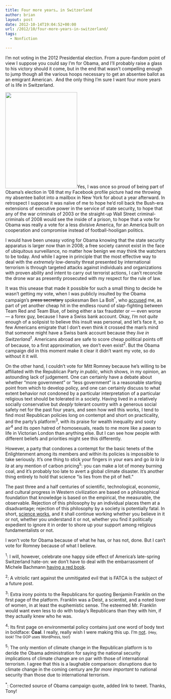 ```yaml
---
title: Four more years… in Switzerland
author: brian
layout: post
date: 2012-10-14T19:04:52+00:00
url: /2012/10/four-more-years-in-switzerland/
tags:
  - Nonfiction

---
```

I&#8217;m not voting in the 2012 Presidential election. From a pure-fandom point of view I suppose you could say I&#8217;m for Obama, and I&#8217;ll probably raise a glass to his victory should it come, but in the end that wasn&#8217;t compelling enough to jump though all the various hoops necessary to get an absentee ballot as an emigrant American.  And the only thing I&#8217;m sure I want four more years of is life in Switzerland.

<!--more-->

[<img class="alignright size-medium wp-image-462" title="brian_voting_2008" src="http://trammell.ch/wp-content/uploads/2012/10/224189_1044046027843_2100_n-225x300.jpg" alt="" width="225" height="300" srcset="/wp/2012/10/224189_1044046027843_2100_n-225x300.jpg 225w, /wp/2012/10/224189_1044046027843_2100_n.jpg 453w" sizes="(max-width: 225px) 100vw, 225px" />][1]Yes, I was once so proud of being part of Obama&#8217;s election in &#8217;08 that my Facebook profile picture had me throwing my absentee ballot into a mailbox in New York for about a year afterward. In retrospect I suppose it was naïve of me to hope he&#8217;d roll back the Bush-era extensions of executive power in the service of state security, to hope that any of the war criminals of 2003 or the straight-up Wall Street criminal-criminals of 2008 would see the inside of a prison, to hope that a vote for Obama was really a vote for a less divisive America, for an America built on cooperation and compromise instead of football-hooligan politics.

I would have been uneasy voting for Obama knowing that the state security apparatus is larger now than in 2008; a free society cannot exist in the face of ubiquitous surveillance, no matter how benign we may think the watchers to be today. And while I agree in principle that the most effective way to deal with the _extremely_ low-density threat presented by international terrorism is through targeted attacks against individuals and organizations with proven ability and intent to carry out terrorist actions, I can&#8217;t reconcile the drone war as presently prosecuted with my respect for the rule of law.

It was this unease that made it possible for such a small thing to decide he wasn&#8217;t getting my vote, when I was publicly insulted by the Obama campaign&#8217;s <del>press secretary</del> spokesman Ben La Bolt<sup>*</sup>, who [accused][2] me, as part of yet another cheap hit in the endless round of slap-fighting between Team Red and Team Blue, of being either a tax fraudster or — even worse — a forex guy, because I have a Swiss bank account. Okay, I&#8217;m not _quite_ enough of a solipsist to believe this insult was personal, and let&#8217;s face it, so few Americans emigrate that I don&#8217;t even think it crossed the man&#8217;s mind that someone might have a Swiss bank account because they _live in Switzerland_<sup>1</sup>. Americans abroad are safe to score cheap political points off of because, to a first approximation, we don&#8217;t even exist<sup>2</sup>. But the Obama campaign did in this moment make it clear it didn&#8217;t want my vote, so do without it it will.

On the other hand, I couldn&#8217;t vote for Mitt Romney because he&#8217;s willing to be affiliated with the Republican Party _in public_, which shows, in my opinion, an astounding lack of judgement. One can certainly have a debate about whether &#8220;more government&#8221; or &#8220;less government&#8221; is a reasonable starting point from which to develop policy, and one can certainly discuss to what extent behavior not condoned by a particular interpretation of a particular religious text should be tolerated in a society. Having lived in a relatively socially conservative but _deeply_ tolerant country with a generous social safety net for the past four years, and seen how well this works, I tend to find most Republican policies long on contempt and short on practicality, and the party&#8217;s platform<sup>3</sup>, with its praise for wealth inequality and sooty air<sup>4</sup> and its open hatred of homosexuals, reads to me more like a paean to life in Victorian London than anything else. But I can see how people with different beliefs and priorities might see this differently.

However, a party that condones a contempt for the basic tenets of the Enlightenment among its members and within its policies is impossible to take seriously. It&#8217;s one thing to stick your fingers in your ears and go _la la la la_ at any mention of carbon pricing<sup>5</sup>: you can make a lot of money burning coal, and it&#8217;s probably too late to avert a global climate disaster. It&#8217;s another thing entirely to hold that science &#8220;is lies from the pit of hell.&#8221;

The past three and a half centuries of scientific, technological, economic, and cultural progress in Western civilization are based on a philosophical foundation that knowledge is based on the empirical, the measurable, the observable. Rejection of this philosophy by an individual places them at a disadvantage; rejection of this philosophy by a society is potentially fatal. In short, [science works][3], and it shall continue working whether you believe in it or not, whether you understand it or not, whether you find it politically expedient to ignore it in order to shore up your support among religious fundamentalists or not.

I won&#8217;t vote for Obama because of what he has, or has not, done. But I can&#8217;t vote for Romney because of what I believe.

<sup>1</sup>: I will, however, celebrate one happy side effect of America&#8217;s late-spring Switzerland hate-on: we don&#8217;t have to deal with the embarrassment of Michele Bachmann [having a red book][4].

<sup>2</sup>: A vitriolic rant against the unmitigated evil that is FATCA is the subject of a future post.

<sup>3</sup>: Extra irony points to the Republicans for quoting Benjamin Franklin on the first page of the platform. Franklin was a Deist, a scientist, and a noted lover of women, in at least the euphemistic sense. The esteemed Mr. Franklin would want even less to do with today&#8217;s Republicans than they with him, if they actually knew who he was.

<sup>4</sup>: Its first page on environmental policy contains just one word of body text in boldface: **Coal**. I really, really wish I were making this up. I&#8217;m [not][5]. <small>(Hey, look! The GOP uses WordPress, too!)</small>

<sup>5</sup>: The only mention of climate change in the Republican platform is to deride the Obama administration for saying the national security implications of climate change are on par with those of international terrorism. I agree that this is a laughable comparison: disruptions due to climate change in the coming century are _far more important_ to national security than those due to international terrorism.

<sup>*</sup>: Corrected source of Obama campaign quote, added link to tweet. Thanks, Tony!

 [1]: http://trammell.ch/wp-content/uploads/2012/10/224189_1044046027843_2100_n.jpg
 [2]: https://twitter.com/BenLaBolt/status/197296325476364289
 [3]: http://xkcd.com/54/
 [4]: http://www.swissinfo.ch/eng/politics/foreign_affairs/Bachmann_says_she_is_a_proud_American.html?cid=32673192
 [5]: http://www.gop.com/wp-content/uploads/2012/08/2012GOPPlatform.pdf
